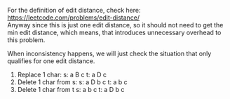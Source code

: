 
For the definition of edit distance, check here:
https://leetcode.com/problems/edit-distance/   
Anyway since this is just one edit distance, so it should not need to get the min edit distance, which means, that introduces unnecessary overhead to this problem. 


When inconsistency happens, we will just check the situation that only qualifies for one edit distance.  
1) Replace 1 char:
 	  s: a B c
 	  t: a D c
2) Delete 1 char from s: 
	  s: a D  b c
	  t: a    b c
3) Delete 1 char from t
	  s: a   b c
	  t: a D b c

